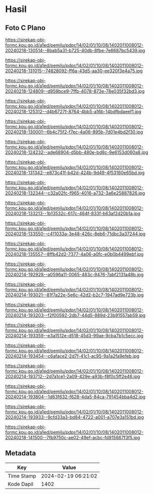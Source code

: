 # Hasil

## Foto C Plano

https://sirekap-obj-formc.kpu.go.id/a1ed/pemilu/pdpr/14/02/01/10/08/1402011008012-20240218-130514--8bab5a31-b725-40db-8fbe-7e6687bc5439.jpg

https://sirekap-obj-formc.kpu.go.id/a1ed/pemilu/pdpr/14/02/01/10/08/1402011008012-20240218-131015--74828092-ff6a-43d5-aa30-ee320f3e4a75.jpg

https://sirekap-obj-formc.kpu.go.id/a1ed/pemilu/pdpr/14/02/01/10/08/1402011008012-20240218-124809--d959bce9-7ffb-4078-873e-78e035f32bd3.jpg

https://sirekap-obj-formc.kpu.go.id/a1ed/pemilu/pdpr/14/02/01/10/08/1402011008012-20240218-125312--d4b6727f-8764-4bb5-a16b-14bdfbdaeef1.jpg

https://sirekap-obj-formc.kpu.go.id/a1ed/pemilu/pdpr/14/02/01/10/08/1402011008012-20240218-130001--6b4c75f2-f7ec-4a06-895b-7d01e4bd2f30.jpg

https://sirekap-obj-formc.kpu.go.id/a1ed/pemilu/pdpr/14/02/01/10/08/1402011008012-20240218-124232--ade68904-d5bb-480e-bd8c-9e6153d060a8.jpg

https://sirekap-obj-formc.kpu.go.id/a1ed/pemilu/pdpr/14/02/01/10/08/1402011008012-20240218-131342--e873c41f-b42d-424b-9d49-4f53160e65bd.jpg

https://sirekap-obj-formc.kpu.go.id/a1ed/pemilu/pdpr/14/02/01/10/08/1402011008012-20240218-132344--c32a02fc-f965-4016-a732-3a6e25887826.jpg

https://sirekap-obj-formc.kpu.go.id/a1ed/pemilu/pdpr/14/02/01/10/08/1402011008012-20240218-133213--1b13532c-617c-464f-833f-b63af2d20b1a.jpg

https://sirekap-obj-formc.kpu.go.id/a1ed/pemilu/pdpr/14/02/01/10/08/1402011008012-20240218-133550--c411033a-3e48-426c-8eb6-71dbc3a37244.jpg

https://sirekap-obj-formc.kpu.go.id/a1ed/pemilu/pdpr/14/02/01/10/08/1402011008012-20240218-135557--8ffb42d2-7377-4a06-a0fc-e0b0b4499ebf.jpg

https://sirekap-obj-formc.kpu.go.id/a1ed/pemilu/pdpr/14/02/01/10/08/1402011008012-20240214-192928--a0596a11-0065-483c-9476-7abf2131a48b.jpg

https://sirekap-obj-formc.kpu.go.id/a1ed/pemilu/pdpr/14/02/01/10/08/1402011008012-20240214-193021--81f7a22e-5e6c-42d2-b2c7-1947ad9e723b.jpg

https://sirekap-obj-formc.kpu.go.id/a1ed/pemilu/pdpr/14/02/01/10/08/1402011008012-20240214-193203--f2f00592-2db7-44d5-889d-23b91557ab59.jpg

https://sirekap-obj-formc.kpu.go.id/a1ed/pemilu/pdpr/14/02/01/10/08/1402011008012-20240214-193359--e3a1512e-d518-45d3-99ae-9cba7b1c5ecc.jpg

https://sirekap-obj-formc.kpu.go.id/a1ed/pemilu/pdpr/14/02/01/10/08/1402011008012-20240214-193454--c6aface2-2d7f-41c1-ac95-9a1a2fa9efeb.jpg

https://sirekap-obj-formc.kpu.go.id/a1ed/pemilu/pdpr/14/02/01/10/08/1402011008012-20240214-193712--2d7a1ce1-2a09-429e-a93b-f8f0c5ff2e46.jpg

https://sirekap-obj-formc.kpu.go.id/a1ed/pemilu/pdpr/14/02/01/10/08/1402011008012-20240214-193804--1d63f632-f628-4da5-84ca-791454bba4d2.jpg

https://sirekap-obj-formc.kpu.go.id/a1ed/pemilu/pdpr/14/02/01/10/08/1402011008012-20240214-193933--9cfd33a3-bd84-4722-a001-a707e3a151bd.jpg

https://sirekap-obj-formc.kpu.go.id/a1ed/pemilu/pdpr/14/02/01/10/08/1402011008012-20240218-141500--7fb9750c-ae02-49ef-acbc-fd915667f3f5.jpg


## Metadata

| Key        | Value               |
| ---------- | ------------------- |
| Time Stamp | 2024-02-19 06:21:02 |
| Kode Dapil | 1402                |



